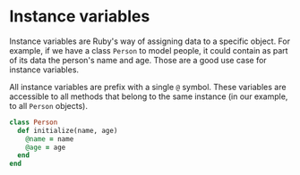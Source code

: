 # Instance variables

Instance variables are Ruby's way of assigning data to a specific object. For example, if we have a class `Person` to
model people, it could contain as part of its data the person's name and age. Those are a good use case for instance
variables.

All instance variables are prefix with a single `@` symbol. These variables are accessible to all methods that belong to
the same instance (in our example, to all `Person` objects).

```ruby
class Person
  def initialize(name, age)
    @name = name
    @age = age
  end
end
```
